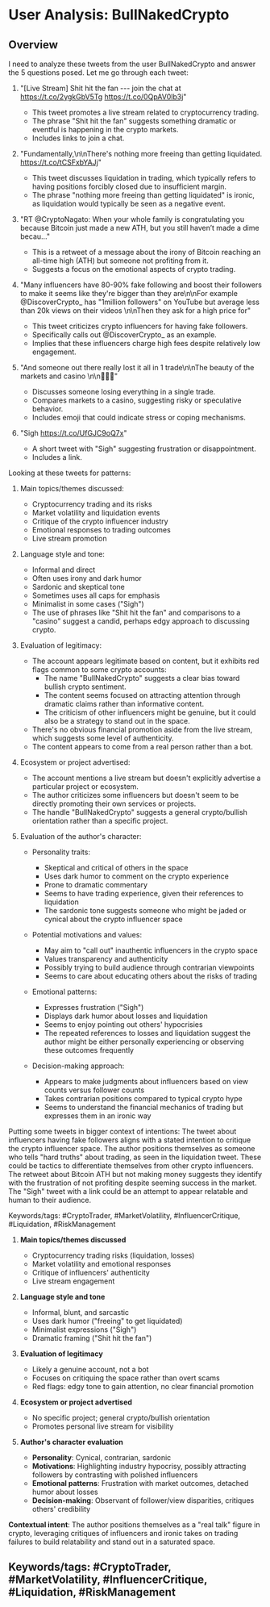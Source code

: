 # User Analysis: BullNakedCrypto

## Overview

<think>
I need to analyze these tweets from the user BullNakedCrypto and answer the 5 questions posed. Let me go through each tweet:

1. "[Live Stream] Shit hit the fan --- join the chat at https://t.co/2ygkGbV5Tg https://t.co/0QpAV0lb3j"
   - This tweet promotes a live stream related to cryptocurrency trading.
   - The phrase "Shit hit the fan" suggests something dramatic or eventful is happening in the crypto markets.
   - Includes links to join a chat.

2. "Fundamentally,\n\nThere's nothing more freeing than getting liquidated. https://t.co/tCSFxbYAJj"
   - This tweet discusses liquidation in trading, which typically refers to having positions forcibly closed due to insufficient margin.
   - The phrase "nothing more freeing than getting liquidated" is ironic, as liquidation would typically be seen as a negative event.

3. "RT @CryptoNagato: When your whole family is congratulating you because Bitcoin just made a new ATH, but you still haven’t made a dime becau…"
   - This is a retweet of a message about the irony of Bitcoin reaching an all-time high (ATH) but someone not profiting from it.
   - Suggests a focus on the emotional aspects of crypto trading.

4. "Many influencers have 80-90% fake following and boost their followers to make it seems like they're bigger than they are\n\nFor example @DiscoverCrypto_ has \"1million followers\" on YouTube but average less than 20k views on their videos \n\nThen they ask for a high price for"
   - This tweet criticizes crypto influencers for having fake followers.
   - Specifically calls out @DiscoverCrypto_ as an example.
   - Implies that these influencers charge high fees despite relatively low engagement.

5. "And someone out there really lost it all in 1 trade\n\nThe beauty of the markets and casino \n\n🚬🚬🚬"
   - Discusses someone losing everything in a single trade.
   - Compares markets to a casino, suggesting risky or speculative behavior.
   - Includes emoji that could indicate stress or coping mechanisms.

6. "Sigh https://t.co/UfGJC9oQ7x"
   - A short tweet with "Sigh" suggesting frustration or disappointment.
   - Includes a link.

Looking at these tweets for patterns:

1. Main topics/themes discussed:
   - Cryptocurrency trading and its risks
   - Market volatility and liquidation events
   - Critique of the crypto influencer industry
   - Emotional responses to trading outcomes
   - Live stream promotion

2. Language style and tone:
   - Informal and direct
   - Often uses irony and dark humor
   - Sardonic and skeptical tone
   - Sometimes uses all caps for emphasis
   - Minimalist in some cases ("Sigh")
   - The use of phrases like "Shit hit the fan" and comparisons to a "casino" suggest a candid, perhaps edgy approach to discussing crypto.

3. Evaluation of legitimacy:
   - The account appears legitimate based on content, but it exhibits red flags common to some crypto accounts:
     - The name "BullNakedCrypto" suggests a clear bias toward bullish crypto sentiment.
     - The content seems focused on attracting attention through dramatic claims rather than informative content.
     - The criticism of other influencers might be genuine, but it could also be a strategy to stand out in the space.
   - There's no obvious financial promotion aside from the live stream, which suggests some level of authenticity.
   - The content appears to come from a real person rather than a bot.

4. Ecosystem or project advertised:
   - The account mentions a live stream but doesn't explicitly advertise a particular project or ecosystem.
   - The author criticizes some influencers but doesn't seem to be directly promoting their own services or projects.
   - The handle "BullNakedCrypto" suggests a general crypto/bullish orientation rather than a specific project.

5. Evaluation of the author's character:

   - Personality traits:
     - Skeptical and critical of others in the space
     - Uses dark humor to comment on the crypto experience
     - Prone to dramatic commentary
     - Seems to have trading experience, given their references to liquidation
     - The sardonic tone suggests someone who might be jaded or cynical about the crypto influencer space

   - Potential motivations and values:
     - May aim to "call out" inauthentic influencers in the crypto space
     - Values transparency and authenticity
     - Possibly trying to build audience through contrarian viewpoints
     - Seems to care about educating others about the risks of trading

   - Emotional patterns:
     - Expresses frustration ("Sigh")
     - Displays dark humor about losses and liquidation
     - Seems to enjoy pointing out others' hypocrisies
     - The repeated references to losses and liquidation suggest the author might be either personally experiencing or observing these outcomes frequently

   - Decision-making approach:
     - Appears to make judgments about influencers based on view counts versus follower counts
     - Takes contrarian positions compared to typical crypto hype
     - Seems to understand the financial mechanics of trading but expresses them in an ironic way

Putting some tweets in bigger context of intentions:
The tweet about influencers having fake followers aligns with a stated intention to critique the crypto influencer space. The author positions themselves as someone who tells "hard truths" about trading, as seen in the liquidation tweet. These could be tactics to differentiate themselves from other crypto influencers. The retweet about Bitcoin ATH but not making money suggests they identify with the frustration of not profiting despite seeming success in the market. The "Sigh" tweet with a link could be an attempt to appear relatable and human to their audience.

Keywords/tags:
#CryptoTrader, #MarketVolatility, #InfluencerCritique, #Liquidation, #RiskManagement
</think>

1. **Main topics/themes discussed**  
   - Cryptocurrency trading risks (liquidation, losses)
   - Market volatility and emotional responses
   - Critique of influencers' authenticity
   - Live stream engagement

2. **Language style and tone**  
   - Informal, blunt, and sarcastic
   - Uses dark humor ("freeing" to get liquidated)
   - Minimalist expressions ("Sigh")
   - Dramatic framing ("Shit hit the fan")

3. **Evaluation of legitimacy**  
   - Likely a genuine account, not a bot
   - Focuses on critiquing the space rather than overt scams
   - Red flags: edgy tone to gain attention, no clear financial promotion

4. **Ecosystem or project advertised**  
   - No specific project; general crypto/bullish orientation
   - Promotes personal live stream for visibility

5. **Author's character evaluation**  
   - **Personality**: Cynical, contrarian, sardonic
   - **Motivations**: Highlighting industry hypocrisy, possibly attracting followers by contrasting with polished influencers
   - **Emotional patterns**: Frustration with market outcomes, detached humor about losses
   - **Decision-making**: Observant of follower/view disparities, critiques others' credibility

**Contextual intent**: The author positions themselves as a "real talk" figure in crypto, leveraging critiques of influencers and ironic takes on trading failures to build relatability and stand out in a saturated space.

**Keywords/tags**: #CryptoTrader, #MarketVolatility, #InfluencerCritique, #Liquidation, #RiskManagement
---
